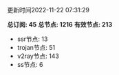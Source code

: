 更新时间2022-11-22 07:31:29

**总订阅: 45**
**总节点: 1216**
**有效节点: 213**
- ssr节点: 13
- trojan节点: 51
- v2ray节点: 143
- ss节点: 6
